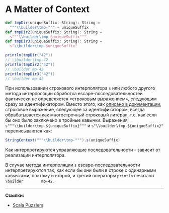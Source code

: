 # A Matter of Context

```scala
def tmpDir(uniqueSuffix: String): String =
  """\\builder\tmp-""" + uniqueSuffix
def tmpDir2(uniqueSuffix: String): String =
  s"""\\builder\tmp-$uniqueSuffix"""
def tmpDir3(uniqueSuffix: String): String =
  s"\\builder\tmp-$uniqueSuffix"

println(tmpDir("42"))
// \\builder\tmp-42
println(tmpDir2("42"))
// \builder	mp-42
println(tmpDir3("42"))
// \builder	mp-42
```

При использовании строкового интерполятора `s` или любого другого метода интерполяции 
обработка escape-последовательностей фактически не определяется «строковым выражением», 
следующим сразу за идентификатором. 
Вместо этого, как [описано в документации](https://docs.scala-lang.org/overviews/core/string-interpolation.html), 
строковое выражение, следующее за идентификатором, всегда обрабатывается как многострочный строковый литерал, 
т.е. как если бы оно было заключено в тройные кавычки. 
Выражения `s"""\\builder\tmp-${uniqueSuffix}"""` и `s"\\builder\tmp-${uniqueSuffix}"` переписываются как: 

```scala
StringContext("""\\builder\tmp-""").s(uniqueSuffix)
```

Как интерпретируются управляющие последовательности - зависит от реализации интерполятора. 

В случае метода интерполяции `s` escape-последовательности интерпретируются так, 
как если бы они были в строке с одинарными кавычками, 
поэтому и второй, и третий операторы `println` печатают `\builder        mp-42`.


---

**Ссылки:**

- [Scala Puzzlers](https://scalapuzzlers.com/index.html#pzzlr-065)
